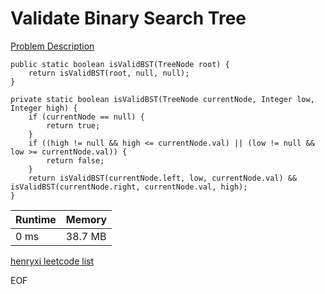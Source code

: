 # Validate Binary Search Tree
[Problem Description](https://leetcode.com/problems/validate-binary-search-tree/)

```
public static boolean isValidBST(TreeNode root) {
    return isValidBST(root, null, null);
}

private static boolean isValidBST(TreeNode currentNode, Integer low, Integer high) {
    if (currentNode == null) {
        return true;
    }
    if ((high != null && high <= currentNode.val) || (low != null && low >= currentNode.val)) {
        return false;
    }
    return isValidBST(currentNode.left, low, currentNode.val) && isValidBST(currentNode.right, currentNode.val, high);
}
```

| Runtime       | Memory     | 
| :------------- | :---------- |
| 0 ms | 38.7 MB	   |


[henryxi leetcode list](http://www.henryxi.com/leetcode)

EOF